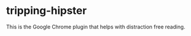 tripping-hipster
================
This is the Google Chrome plugin that helps with distraction free reading.
